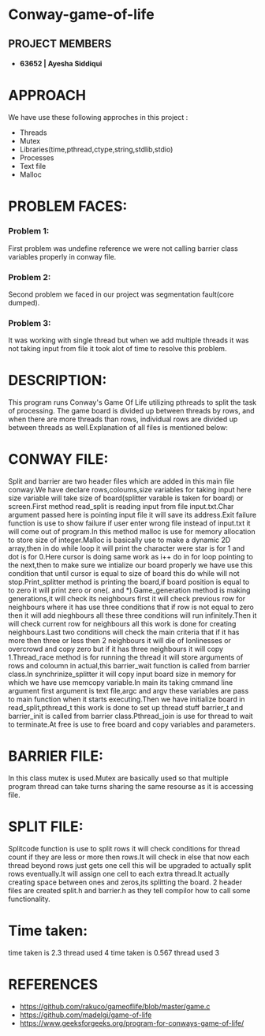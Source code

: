 # Conway-game-of-life
## PROJECT MEMBERS
- #### 63652 | Ayesha Siddiqui
# APPROACH
We have use these following approches in this project :
- Threads
- Mutex
- Libraries(time,pthread,ctype,string,stdlib,stdio)
- Processes
- Text file
- Malloc
# PROBLEM FACES:
### Problem 1:
First problem was undefine reference we were not calling barrier class variables properly in conway file.

### Problem 2:
Second problem we faced in our project was segmentation fault(core dumped).

### Problem 3:
It was working with single thread but when we add multiple threads it was not taking input from file it took alot of time to resolve this problem.

# DESCRIPTION:
This program runs Conway's Game Of Life utilizing pthreads to split the task of processing. The game board is divided up between threads by rows, and when there are more threads than rows, individual rows are divided up between threads as well.Explanation of all files is mentioned below:

# CONWAY FILE:
Split and barrier are two header files which are added in this main file conway.We have declare rows,coloums,size variables for taking input here size variable will take size of board(splitter varable is taken for board) or screen.First method read_split is reading input from file input.txt.Char argument passed here is pointing input file it will save its address.Exit failure function is use to show failure if user enter wrong file instead of input.txt it will come out of program.In this method malloc is use for memory allocation to store size of integer.Malloc is basically use to make a dynamic 2D array,then in do while loop it will print the character were star is for 1 and dot is for 0.Here cursor is doing same work as i++ do in for loop pointing to the next,then to make sure we intialize our board properly we have use this condition that until cursor is equal to size of board this do while will not stop.Print_splitter method is printing the board,if board position is equal to to zero it will print zero or one(. and *).Game_generation method is making generations,it will check its neighbours first it will check previous row for neighbours where it has use three conditions that if row is not equal to zero then it will add nieghbours all these three conditions will run infinitely.Then it will check current row for neighbours all this work is done for creating neighbours.Last two conditions will check the main criteria that if it has more then three or less then 2 neighbours it will die of lonlinesses or overcrowd and copy zero but if it has three neighbours it will copy 1.Thread_race method is for running the thread it will store arguments of rows and coloumn in actual,this barrier_wait function is called from barrier class.In synchrinize_splitter it will copy input board size in memory for which we have use memcopy variable.In main its taking cmmand line argument first argument is text file,argc and argv these variables are pass to main function when it starts executing.Then we have initialize board in read_split,pthread_t this work is done to set up thread stuff barrier_t and barrier_init is called from barrier class.Pthread_join is use for thread to wait to terminate.At free is use to free board and copy variables and parameters.

# BARRIER FILE:
In this class mutex is used.Mutex are basically used so that multiple program thread can take turns sharing the same resourse as it is accessing file.

# SPLIT FILE:
Splitcode function is use to split rows it will check conditions for thread count if they are less or more then rows.It will check in else that now each thread beyond rows just gets one cell this will be upgraded to actually split rows eventually.It will assign one cell to each extra thread.It actually creating space between ones and zeros,its splitting the board. 2 header files are created split.h and barrier.h as they tell compilor how to call some functionality.

# Time taken:
time taken is 2.3 thread used 4
time taken is 0.567 thread used 3

# REFERENCES
- https://github.com/rakuco/gameoflife/blob/master/game.c
- https://github.com/madelgi/game-of-life
- https://www.geeksforgeeks.org/program-for-conways-game-of-life/



